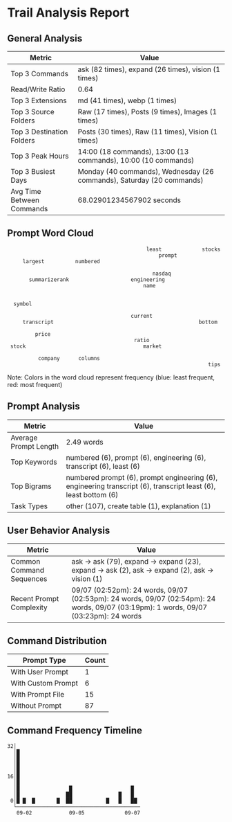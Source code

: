 # Trail Analysis Report

## General Analysis
| Metric | Value |
|--------|-------|
| Top 3 Commands | ask (82 times), expand (26 times), vision (1 times) |
| Read/Write Ratio | 0.64 |
| Top 3 Extensions | md (41 times), webp (1 times) |
| Top 3 Source Folders | Raw (17 times), Posts (9 times), Images (1 times) |
| Top 3 Destination Folders | Posts (30 times), Raw (11 times), Vision (1 times) |
| Top 3 Peak Hours | 14:00 (18 commands), 13:00 (13 commands), 10:00 (10 commands) |
| Top 3 Busiest Days | Monday (40 commands), Wednesday (26 commands), Saturday (20 commands) |
| Avg Time Between Commands | 68.02901234567902 seconds |

## Prompt Word Cloud
```
                                             least             stocks           
                                                 prompt                         
     largest          numbered                                                  
                                                                                
                                               nasdaq                           
       summarizerank                    engineering                             
                                            name                                
                                                                                
                                                                                
  symbol                                                                        
                                                                                
                                        current                                 
     transcript                                               bottom            
                                                                                
         price                                                                  
                                         ratio                                  
 stock                                      market                              
                                                                                
          company      columns                                                  
                                                                 tips           

```

Note: Colors in the word cloud represent frequency (blue: least frequent, red: most frequent)

## Prompt Analysis
| Metric | Value |
|--------|-------|
| Average Prompt Length | 2.49 words |
| Top Keywords | numbered (6), prompt (6), engineering (6), transcript (6), least (6) |
| Top Bigrams | numbered prompt (6), prompt engineering (6), engineering transcript (6), transcript least (6), least bottom (6) |
| Task Types | other (107), create table (1), explanation (1) |

## User Behavior Analysis
| Metric | Value |
|--------|-------|
| Common Command Sequences | ask → ask (79), expand → expand (23), expand → ask (2), ask → expand (2), ask → vision (1) |
| Recent Prompt Complexity | 09/07 (02:52pm): 24 words, 09/07 (02:53pm): 24 words, 09/07 (02:54pm): 24 words, 09/07 (03:19pm): 1 words, 09/07 (03:23pm): 24 words |

## Command Distribution
| Prompt Type | Count |
|-------------|-------|
| With User Prompt | 1 |
| With Custom Prompt | 6 |
| With Prompt File | 15 |
| Without Prompt | 87 |

## Command Frequency Timeline
```
32│                                        
  │█                                       
  │█                                       
  │█                                       
  │█                                       
16│█                                       
  │█                                       
  │█                █                   █  
  │█               ██               █   █  
 0│█ █  █       █  ██           █   █   ██ 
  └────────────────────────────────────────
   09-02            09-05             09-07
```
